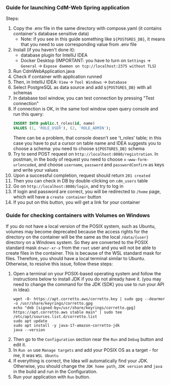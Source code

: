 ### Guide for launching CdM-Web Spring application



Steps:
1. Copy the .env file in the same directory with compose.yaml (it contains container's database sensitive data)
   * Note: if you see in this guide something like `${POSTGRES_DB}`, it means that you need to use corresponding value from .env file
2. Install (if you haven't done it): 
    * database plugin for IntelliJ IDEA
    * Docker Desktop (IMPORTANT: you have to turn on `Settings` -> `General` -> `Expose daemon on tcp://localhost:2375 without TLS`)
3. Run CdmWebApplication.java
4. Check if container with application runned
5. Then, in IntelliJ IDEA: `View` -> `Tool Windows` -> `Database`
6. Select PostgreSQL as data source and add `${POSTGRES_DB}` with all schemas
7. In database tool window, you can test connection by pressing "Test connection"
8. If connection is OK, in the same tool window open query console and run this query:
   ```sql
   INSERT INTO public.t_roles(id, name)
   VALUES (1, 'ROLE_USER'), (2, 'ROLE_ADMIN');
   ```
   There can be a problem, that console doesn't see 't_roles' table; in this case you have to put a cursor on table name and IDEA suggests you to choose a schema: you need to choose `${POSTGRES_DB}` schema
9. Try to send POST request on `http://localhost:8080/registration`. In postman, in the body of request you need to choose `x-www-form-urlencoded`, and choose `username`, `password` and `passwordConfirm` as keys and write your values
10. Upon a successful completion, request should return `201 created`
11. Then you can check in DB by double-clicking on `cdm_users` table
12. Go on `http://localhost:8080/login`, and try to log in
13. If login and password are correct, you will be redirected to `/home` page, which will have a `create container` button
14. If you put on this button, you will get a link for your container



### Guide for checking containers with Volumes on Windows



If you do not have a local version of the POSIX system, such as Ubuntu, volumes may become deprecated because the access rights for the directory on the container will be the same as the local `/data/{user}` directory on a Windows system. So they are converted to the POSIX standard mask `drwxr-xr-x` from the `root` user and you will not be able to create files in the container. This is because of the WSL standard mask for files. Therefore, you should have a local terminal similar to Ubuntu.
Otherwise, to resolve this issue, follow these steps:
1. Open a terminal on your POSIX-based operating system and follow the instructions below to install JDK if you do not already have it. (you may need to change the command for the JDK (SDK) you use to run your API in Idea):
   ```
   wget -O- https://apt.corretto.aws/corretto.key | sudo gpg --dearmor -o /usr/share/keyrings/corretto.gpg
   echo "deb [signed-by=/usr/share/keyrings/corretto.gpg] https://apt.corretto.aws stable main" | sudo tee /etc/apt/sources.list.d/corretto.list
   sudo apt update
   sudo apt install -y java-17-amazon-corretto-jdk
   java --version
   ```
2. Then go to the `Configuration` section near the `Run` and `Debug` button and edit it.
3. In `Run on` use `Manage targets` and add your POSIX OS as a target - for me, it was `WSL Ubuntu`
4. If everything is correct, the Idea will automatically find your JDK. Otherwise, you should change the `JDK home path`, `JDK version` and `java` in the build and run in the Configuration.
5. Run your application with `Run` button.